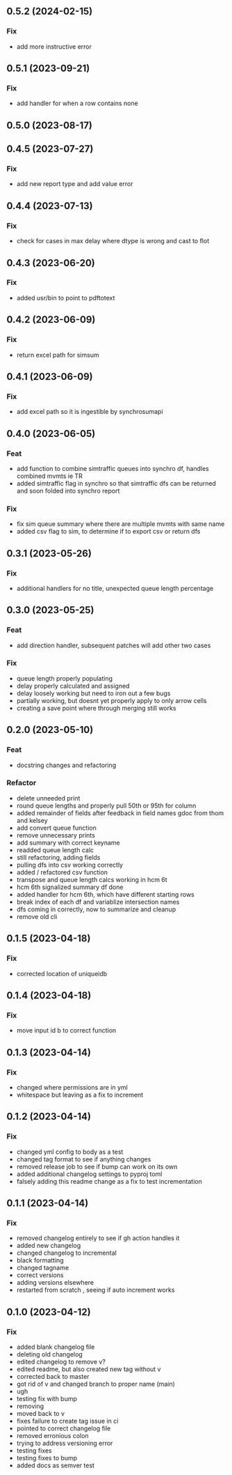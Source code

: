 ## 0.5.2 (2024-02-15)

### Fix

- add more instructive error

## 0.5.1 (2023-09-21)

### Fix

- add handler for when a row contains none

## 0.5.0 (2023-08-17)

## 0.4.5 (2023-07-27)

### Fix

- add new report type and add value error

## 0.4.4 (2023-07-13)

### Fix

- check for cases in max delay where dtype is wrong and cast to flot

## 0.4.3 (2023-06-20)

### Fix

- added usr/bin to point to pdftotext

## 0.4.2 (2023-06-09)

### Fix

- return excel path for simsum

## 0.4.1 (2023-06-09)

### Fix

- add excel path so it is ingestible by synchrosumapi

## 0.4.0 (2023-06-05)

### Feat

- add function to combine simtraffic queues into synchro df, handles combined mvmts ie TR
- added simtraffic flag in synchro so that simtraffic dfs can be returned and soon folded into synchro report

### Fix

- fix sim queue summary where there are multiple mvmts with same name
- added csv flag to sim, to determine if to export csv or return dfs

## 0.3.1 (2023-05-26)

### Fix

- additional handlers for no title, unexpected queue length percentage

## 0.3.0 (2023-05-25)

### Feat

- add direction handler, subsequent patches will add other two cases

### Fix

- queue length properly populating
- delay properly calculated and assigned
- delay loosely working but need to iron out a few bugs
- partially working, but doesnt yet properly apply to only arrow cells
- creating a save point where through merging still works

## 0.2.0 (2023-05-10)

### Feat

- docstring changes and refactoring

### Refactor

- delete unneeded print
- round queue lengths and properly pull 50th or 95th for column
- added remainder of fields after feedback in field names gdoc from thom and kelsey
- add convert queue function
- remove unnecessary prints
- add summary with correct keyname
- readded queue length calc
- still refactoring, adding fields
- pulling dfs into csv working correctly
- added / refactored csv function
- transpose and queue length calcs working in hcm 6t
- hcm 6th signalized summary df done
- added handler for hcm 6th, which have different starting rows
- break index of each df and variablize intersection names
- dfs coming in correctly, now to summarize and cleanup
- remove old cli

## 0.1.5 (2023-04-18)

### Fix

- corrected location of uniqueidb

## 0.1.4 (2023-04-18)

### Fix

- move input id b to correct function

## 0.1.3 (2023-04-14)

### Fix

- changed where permissions are in yml
- whitespace but leaving as a fix to increment

## 0.1.2 (2023-04-14)

### Fix

- changed yml config to body as a test
- changed tag format to see if anything changes
- removed release job to see if bump can work on its own
- added additional changelog settings to pyproj toml
- falsely adding this readme change as a fix to test incrementation

## 0.1.1 (2023-04-14)

### Fix

- removed changelog entirely to see if gh action handles it
- added new changelog
- changed changelog to incremental
- black formatting
- changed tagname
- correct versions
- adding versions elsewhere
- restarted from scratch , seeing if auto increment works

## 0.1.0 (2023-04-12)

### Fix

- added blank changelog file
- deleting old changelog
- edited changelog to remove v?
- edited readme, but also created new tag without v
- corrected back to master
- got rid of v and changed branch to proper name (main)
- ugh
- testing fix with bump
- removing
- moved back to v
- fixes failure to create tag issue in ci
- pointed to correct changelog file
- removed erronious colon
- trying to address versioning error
- testing fixes
- testing fixes to bump
- added docs as semver test
